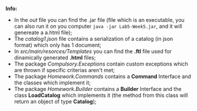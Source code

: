 <strong>Info:</strong>
  - In the *out* file you can find the .jar file  (file which is an executable, you can also run it on you computer ``java -jar Lab5-Week5.jar``, and it will genereate a a.html file);
  - The *catalog1.json* file contains a serialization of a catalog (in json format) which only has 1 document;
  - In *src/main/resorces/Templates* you can find the **.ftl** file used for dinamically generated **.html** files;
  - The package *Compulsory.Exceptions* contain custom exceptions which are thrown if specific criterias aren't met;
  - The package *Homework.Commands* contains a **Command** Interface and the classes which implement it;
  - The package *Homework.Builder* contains a **Builder** Interface and the class **LoadCatalog** which implements it (the method from this class will return an object of type **Catalog**);
  

